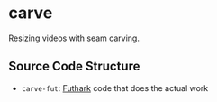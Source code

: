 # carve

Resizing videos with seam carving.

## Source Code Structure

* `carve-fut`: [Futhark](https://futhark-lang.org/) code that does the actual work
